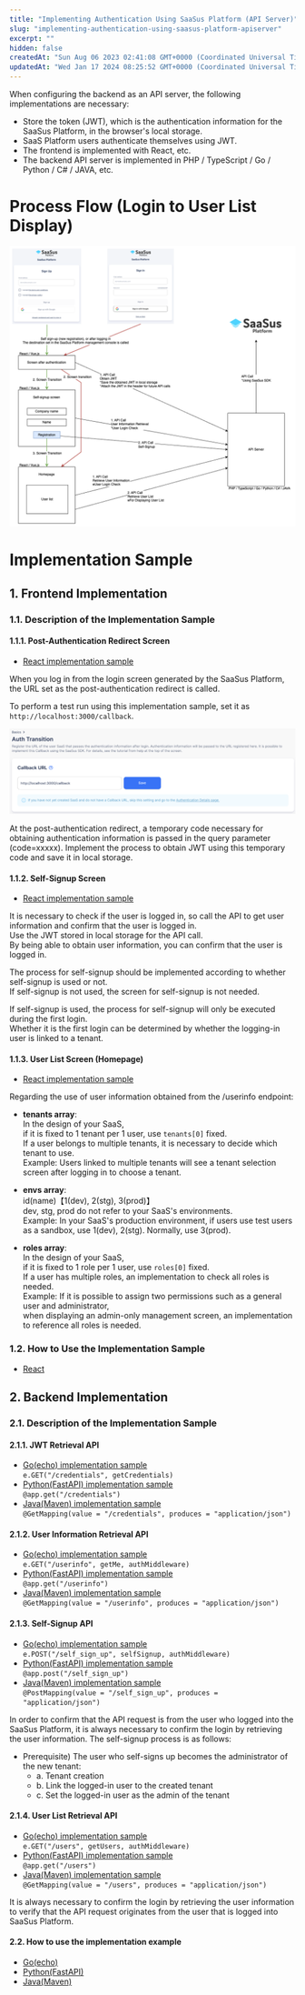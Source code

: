```yaml
---
title: "Implementing Authentication Using SaaSus Platform (API Server)"
slug: "implementing-authentication-using-saasus-platform-apiserver"
excerpt: ""
hidden: false
createdAt: "Sun Aug 06 2023 02:41:08 GMT+0000 (Coordinated Universal Time)"
updatedAt: "Wed Jan 17 2024 08:25:52 GMT+0000 (Coordinated Universal Time)"
---
```

When configuring the backend as an API server, the following implementations are necessary:
- Store the token (JWT), which is the authentication information for the SaaSus Platform, in the browser's local storage.
- SaaS Platform users authenticate themselves using JWT.
- The frontend is implemented with React, etc.
- The backend API server is implemented in PHP / TypeScript / Go / Python / C# / JAVA, etc.

# Process Flow (Login to User List Display)

![SaaSus Platform API Process Flow](/img/metering-api-sample/SaaSus_PlatformAPI.png)


# Implementation Sample

## 1. Frontend Implementation

### 1.1. Description of the Implementation Sample

#### 1.1.1. Post-Authentication Redirect Screen

- [React implementation sample](https://github.com/saasus-platform/implementation-sample-front-react/blob/main/src/pages/Callback.tsx)

When you log in from the login screen generated by the SaaSus Platform, the URL set as the post-authentication redirect is called.

To perform a test run using this implementation sample, set it as `http://localhost:3000/callback`.

![Post-Authentication Redirect](/img/metering-api-sample/image-02.png)

At the post-authentication redirect, a temporary code necessary for obtaining authentication information is passed in the query parameter (code=xxxxx). Implement the process to obtain JWT using this temporary code and save it in local storage.

#### 1.1.2. Self-Signup Screen

- [React implementation sample](https://github.com/saasus-platform/implementation-sample-front-react/blob/main/src/pages/SelfSignUp.tsx)

It is necessary to check if the user is logged in, so call the API to get user information and confirm that the user is logged in.  
Use the JWT stored in local storage for the API call.  
By being able to obtain user information, you can confirm that the user is logged in.

The process for self-signup should be implemented according to whether self-signup is used or not.  
If self-signup is not used, the screen for self-signup is not needed.

If self-signup is used, the process for self-signup will only be executed during the first login.  
Whether it is the first login can be determined by whether the logging-in user is linked to a tenant.

#### 1.1.3. User List Screen (Homepage)

- [React implementation sample](https://github.com/saasus-platform/implementation-sample-front-react/blob/main/src/pages/UserPage.tsx)

Regarding the use of user information obtained from the /userinfo endpoint:

- **tenants array**:  
  In the design of your SaaS,  
  if it is fixed to 1 tenant per 1 user, use `tenants[0]` fixed.  
  If a user belongs to multiple tenants, it is necessary to decide which tenant to use.  
  Example: Users linked to multiple tenants will see a tenant selection screen after logging in to choose a tenant.

- **envs array**:  
  id(name)【1(dev), 2(stg), 3(prod)】  
  dev, stg, prod do not refer to your SaaS's environments.  
  Example: In your SaaS's production environment, if users use test users as a sandbox, use 1(dev), 2(stg). Normally, use 3(prod).

- **roles array**:  
  In the design of your SaaS,  
  if it is fixed to 1 role per 1 user, use `roles[0]` fixed.  
  If a user has multiple roles, an implementation to check all roles is needed.  
  Example: If it is possible to assign two permissions such as a general user and administrator,  
  when displaying an admin-only management screen, an implementation to reference all roles is needed.

### 1.2. How to Use the Implementation Sample

- [React](https://github.com/saasus-platform/implementation-sample-front-react/blob/main/README.md)

## 2. Backend Implementation

### 2.1. Description of the Implementation Sample

#### 2.1.1. JWT Retrieval API
- [Go(echo) implementation sample](https://github.com/saasus-platform/implementation-sample-api-go/blob/main/main.go#L118)  
  `e.GET("/credentials", getCredentials)`
- [Python(FastAPI) implementation sample](https://github.com/saasus-platform/implementation-sample-api-python/blob/main/main.py#L85)  
  `@app.get("/credentials")`
- [Java(Maven) implementation sample](https://github.com/saasus-platform/implementation-sample-api-java/blob/main/src/main/java/implementsample/controller/SampleController.java#L85)  
  `@GetMapping(value = "/credentials", produces = "application/json")`

#### 2.1.2. User Information Retrieval API
- [Go(echo) implementation sample](https://github.com/saasus-platform/implementation-sample-api-go/blob/main/main.go#L180)  
  `e.GET("/userinfo", getMe, authMiddleware)`
- [Python(FastAPI) implementation sample](https://github.com/saasus-platform/implementation-sample-api-python/blob/main/main.py#L90)  
  `@app.get("/userinfo")`
- [Java(Maven) implementation sample](https://github.com/saasus-platform/implementation-sample-api-java/blob/main/src/main/java/implementsample/controller/SampleController.java#L131)  
  `@GetMapping(value = "/userinfo", produces = "application/json")`

#### 2.1.3. Self-Signup API

- [Go(echo) implementation sample](https://github.com/saasus-platform/implementation-sample-api-go/blob/main/main.go#L618")  
  `e.POST("/self_sign_up", selfSignup, authMiddleware)`
- [Python(FastAPI) implementation sample](https://github.com/saasus-platform/implementation-sample-api-python/blob/main/main.py#L372")  
  `@app.post("/self_sign_up")`
- [Java(Maven) implementation sample](https://github.com/saasus-platform/implementation-sample-api-java/blob/main/src/main/java/implementsample/controller/SampleController.java#L570")  
  `@PostMapping(value = "/self_sign_up", produces = "application/json")`

In order to confirm that the API request is from the user who logged into the SaaSus Platform, it is always necessary to confirm the login by retrieving the user information. The self-signup process is as follows:
  - Prerequisite) The user who self-signs up becomes the administrator of the new tenant:
    - a. Tenant creation
    - b. Link the logged-in user to the created tenant
    - c. Set the logged-in user as the admin of the tenant

#### 2.1.4. User List Retrieval API
- [Go(echo) implementation sample](https://github.com/saasus-platform/implementation-sample-api-go/blob/main/main.go#L192)  
  `e.GET("/users", getUsers, authMiddleware)`
- [Python(FastAPI) implementation sample](https://github.com/saasus-platform/implementation-sample-api-python/blob/main/main.py#L95)  
  `@app.get("/users")`
- [Java(Maven) implementation sample](https://github.com/saasus-platform/implementation-sample-api-java/blob/main/src/main/java/implementsample/controller/SampleController.java#L154)  
  `@GetMapping(value = "/users", produces = "application/json")`

It is always necessary to confirm the login by retrieving the user information to verify that the API request originates from the user that is logged into SaaSus Platform.

#### 2.2. How to use the implementation example
- [Go(echo)](https://github.com/saasus-platform/implementation-sample-api-go/blob/main/README.md)
- [Python(FastAPI)](https://github.com/saasus-platform/implementation-sample-api-python)
- [Java(Maven)](https://github.com/saasus-platform/implementation-sample-api-java)
